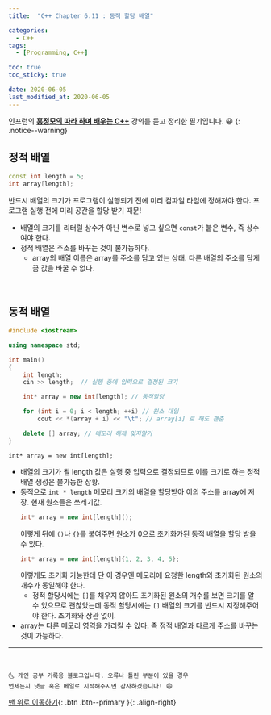```yaml
---
title:  "C++ Chapter 6.11 : 동적 할당 배열" 

categories:
  - C++
tags:
  - [Programming, C++]

toc: true
toc_sticky: true

date: 2020-06-05
last_modified_at: 2020-06-05
---
```

인프런의 **<u>홍정모의 따라 하며 배우는 C++</u>** 강의를 듣고 정리한 필기입니다. 😀
{: .notice--warning}

## 정적 배열

```cpp
const int length = 5;
int array[length];
```
반드시 배열의 크기가 프로그램이 실행되기 전에 미리 컴파일 타임에 정해져야 한다. 프로그램 실행 전에 미리 공간을 할당 받기 때문! 
- 배열의 크기를 리터럴 상수가 아닌 변수로 넣고 싶으면 `const`가 붙은 변수, 즉 상수여야 한다.
- 정적 배열은 주소를 바꾸는 것이 불가능하다.
  - array의 배열 이름은 array를 주소를 담고 있는 상태. 다른 배열의 주소를 담게끔 값을 바꿀 수 없다.

<br>

## 동적 배열

```cpp
#include <iostream>

using namespace std;

int main()
{
	int length;
	cin >> length;  // 실행 중에 입력으로 결정된 크기

	int* array = new int[length]; // 동적할당 

	for (int i = 0; i < length; ++i) // 원소 대입
		cout << *(array + i) << "\t"; // array[i] 로 해도 괜춘

	delete [] array; // 메모리 해제 잊지말기
}
```

`int* array = new int[length];` 

- 배열의 크기가 될 length 값은 실행 중 입력으로 결정되므로 이를 크기로 하는 정적 배열 생성은 불가능한 상황.
- 동적으로 `int * length` 메모리 크기의 배열을 할당받아 이의 주소를 array에 저장. 현재 원소들은 쓰레기값.
  ```cpp
  int* array = new int[length]();
  ```
  이렇게 뒤에 `()`나 `{}`를 붙여주면 원소가 0으로 초기화가된 동적 배열을 할당 받을 수 있다. 
  ```cpp
  int* array = new int[length]{1, 2, 3, 4, 5};
  ```
  이렇게도 초기화 가능한데 단 이 경우엔 메모리에 요청한 length와 초기화된 원소의 개수가 동일해야 한다. 
  - 정적 할당시에는 `[]`를 채우지 않아도 초기화된 원소의 개수를 보면 크기를 알 수 있으므로 괜찮았는데 동적 할당시에는 `[]` 배열의 크기를 반드시 지정해주어야 한다. 초기화와 상관 없이.
- array는 다른 메모리 영역을 가리킬 수 있다. 즉 정적 배열과 다르게 주소를 바꾸는 것이 가능하다.

***
<br>

    🌜 개인 공부 기록용 블로그입니다. 오류나 틀린 부분이 있을 경우 
    언제든지 댓글 혹은 메일로 지적해주시면 감사하겠습니다! 😄

[맨 위로 이동하기](#){: .btn .btn--primary }{: .align-right}